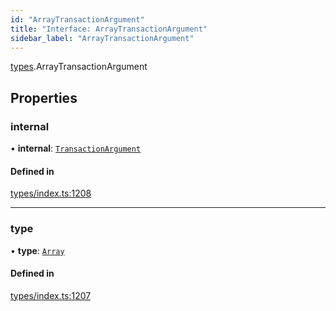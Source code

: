 ```yaml
---
id: "ArrayTransactionArgument"
title: "Interface: ArrayTransactionArgument"
sidebar_label: "ArrayTransactionArgument"
---
```


[types](../../../modules/Types/Types.md).ArrayTransactionArgument

## Properties

### internal

• **internal**: [`TransactionArgument`](../../../modules/Types/Types.md#transactionargument)

#### Defined in

[types/index.ts:1208](https://github.com/PolymeshAssociation/polymesh-sdk/blob/372a67e5d/src/types/index.ts#L1208)

___

### type

• **type**: [`Array`](../../../enums/Types/TransactionArgumentType/TransactionArgumentType.md#array)

#### Defined in

[types/index.ts:1207](https://github.com/PolymeshAssociation/polymesh-sdk/blob/372a67e5d/src/types/index.ts#L1207)

